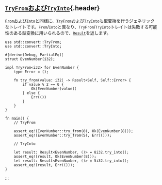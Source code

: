 ## [`TryFrom`および`TryInto`](#tryfromおよびtryinto){.header}

[`From`および`Into`](from_into.html)と同様に、[`TryFrom`](https://doc.rust-lang.org/std/convert/trait.TryFrom.html)および[`TryInto`](https://doc.rust-lang.org/std/convert/trait.TryInto.html)も型変換を行うジェネリックなトレイトです。`From`/`Into`と異なり、`TryFrom`/`TryInto`トレイトは失敗する可能性のある型変換に用いられるので、[`Result`](https://doc.rust-lang.org/std/result/enum.Result.html)を返します。

    use std::convert::TryFrom;
    use std::convert::TryInto;

    #[derive(Debug, PartialEq)]
    struct EvenNumber(i32);

    impl TryFrom<i32> for EvenNumber {
        type Error = ();

        fn try_from(value: i32) -> Result<Self, Self::Error> {
            if value % 2 == 0 {
                Ok(EvenNumber(value))
            } else {
                Err(())
            }
        }
    }

    fn main() {
        // TryFrom

        assert_eq!(EvenNumber::try_from(8), Ok(EvenNumber(8)));
        assert_eq!(EvenNumber::try_from(5), Err(()));

        // TryInto

        let result: Result<EvenNumber, ()> = 8i32.try_into();
        assert_eq!(result, Ok(EvenNumber(8)));
        let result: Result<EvenNumber, ()> = 5i32.try_into();
        assert_eq!(result, Err(()));
    }
:::


